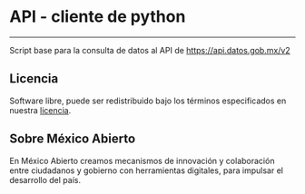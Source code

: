 # API - cliente de python

---
Script base para la consulta de datos al API de https://api.datos.gob.mx/v2

## Licencia
Software libre, puede ser redistribuido bajo los términos especificados en nuestra [licencia](https://datos.gob.mx/libreusomx).

## Sobre México Abierto
En México Abierto creamos mecanismos de innovación y colaboración entre ciudadanos y gobierno con herramientas digitales, para	impulsar el desarrollo del país.